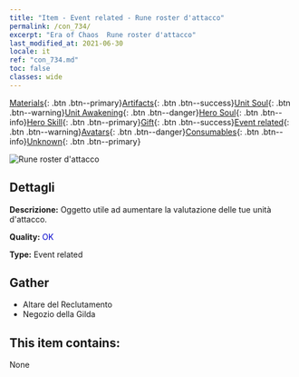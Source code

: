```yaml
---
title: "Item - Event related - Rune roster d'attacco"
permalink: /con_734/
excerpt: "Era of Chaos  Rune roster d'attacco"
last_modified_at: 2021-06-30
locale: it
ref: "con_734.md"
toc: false
classes: wide
---
```

 [Materials](/ItemsIT/){: .btn .btn--primary}[Artifacts](/ItemsIT/Artifacts/){: .btn .btn--success}[Unit Soul](/ItemsIT/UnitSoul/){: .btn .btn--warning}[Unit Awakening](/ItemsIT/UnitAwakening/){: .btn .btn--danger}[Hero Soul](/ItemsIT/HeroSoul/){: .btn .btn--info}[Hero Skill](/ItemsIT/HeroSkill/){: .btn .btn--primary}[Gift](/ItemsIT/Gift/){: .btn .btn--success}[Event related](/ItemsIT/Events/){: .btn .btn--warning}[Avatars](/ItemsIT/Avatars/){: .btn .btn--danger}[Consumables](/ItemsIT/Consumables/){: .btn .btn--info}[Unknown](/ItemsIT/Unknown/){: .btn .btn--primary}

 ![Rune roster d'attacco](/images/t/i_tool_tujian1.png)

## Dettagli
 **Descrizione:** Oggetto utile ad aumentare la valutazione delle tue unità d'attacco.

 **Quality:** <span style="color: #0000CD">OK</span>

 **Type:** Event related

## Gather

*    Altare del Reclutamento 
*    Negozio della Gilda 

## This item contains:

  None

